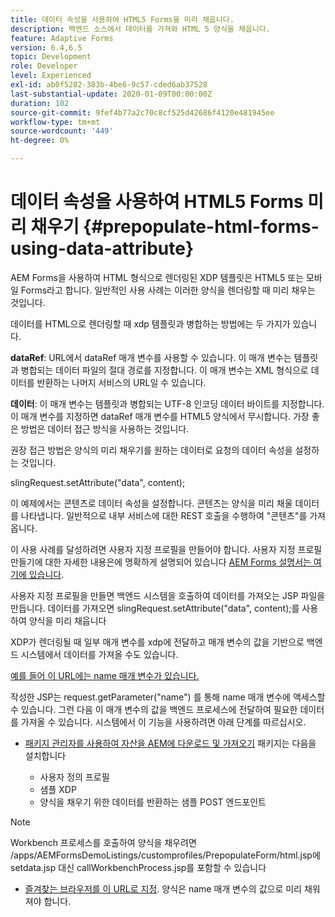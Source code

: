 ```yaml
---
title: 데이터 속성을 사용하여 HTML5 Forms을 미리 채웁니다.
description: 백엔드 소스에서 데이터를 가져와 HTML 5 양식을 채웁니다.
feature: Adaptive Forms
version: 6.4,6.5
topic: Development
role: Developer
level: Experienced
exl-id: ab0f5282-383b-4be6-9c57-cded6ab37528
last-substantial-update: 2020-01-09T00:00:00Z
duration: 102
source-git-commit: 9fef4b77a2c70c8cf525d42686f4120e481945ee
workflow-type: tm+mt
source-wordcount: '449'
ht-degree: 0%

---
```


# 데이터 속성을 사용하여 HTML5 Forms 미리 채우기 {#prepopulate-html-forms-using-data-attribute}


AEM Forms을 사용하여 HTML 형식으로 렌더링된 XDP 템플릿은 HTML5 또는 모바일 Forms라고 합니다. 일반적인 사용 사례는 이러한 양식을 렌더링할 때 미리 채우는 것입니다.

데이터를 HTML으로 렌더링할 때 xdp 템플릿과 병합하는 방법에는 두 가지가 있습니다.

**dataRef**: URL에서 dataRef 매개 변수를 사용할 수 있습니다. 이 매개 변수는 템플릿과 병합되는 데이터 파일의 절대 경로를 지정합니다. 이 매개 변수는 XML 형식으로 데이터를 반환하는 나머지 서비스의 URL일 수 있습니다.

**데이터**: 이 매개 변수는 템플릿과 병합되는 UTF-8 인코딩 데이터 바이트를 지정합니다. 이 매개 변수를 지정하면 dataRef 매개 변수를 HTML5 양식에서 무시합니다. 가장 좋은 방법은 데이터 접근 방식을 사용하는 것입니다.

권장 접근 방법은 양식의 미리 채우기를 원하는 데이터로 요청의 데이터 속성을 설정하는 것입니다.

slingRequest.setAttribute(&quot;data&quot;, content);

이 예제에서는 콘텐츠로 데이터 속성을 설정합니다. 콘텐츠는 양식을 미리 채울 데이터를 나타냅니다. 일반적으로 내부 서비스에 대한 REST 호출을 수행하여 &quot;콘텐츠&quot;를 가져옵니다.

이 사용 사례를 달성하려면 사용자 지정 프로필을 만들어야 합니다. 사용자 지정 프로필 만들기에 대한 자세한 내용은에 명확하게 설명되어 있습니다 [AEM Forms 설명서는 여기에 있습니다](https://helpx.adobe.com/aem-forms/6/html5-forms/custom-profile.html).

사용자 지정 프로필을 만들면 백엔드 시스템을 호출하여 데이터를 가져오는 JSP 파일을 만듭니다. 데이터를 가져오면 slingRequest.setAttribute(&quot;data&quot;, content);를 사용하여 양식을 미리 채웁니다

XDP가 렌더링될 때 일부 매개 변수를 xdp에 전달하고 매개 변수의 값을 기반으로 백엔드 시스템에서 데이터를 가져올 수도 있습니다.

[예를 들어 이 URL에는 name 매개 변수가 있습니다.](http://localhost:4502/content/dam/formsanddocuments/PrepopulateMobileForm.xdp/jcr:content?name=john)

작성한 JSP는 request.getParameter(&quot;name&quot;) 를 통해 name 매개 변수에 액세스할 수 있습니다. 그런 다음 이 매개 변수의 값을 백엔드 프로세스에 전달하여 필요한 데이터를 가져올 수 있습니다.
시스템에서 이 기능을 사용하려면 아래 단계를 따르십시오.

* [패키지 관리자를 사용하여 자산을 AEM에 다운로드 및 가져오기](assets/prepopulatemobileform.zip)
패키지는 다음을 설치합니다

   * 사용자 정의 프로필
   * 샘플 XDP
   * 양식을 채우기 위한 데이터를 반환하는 샘플 POST 엔드포인트

>[!NOTE]
>
>Workbench 프로세스를 호출하여 양식을 채우려면 /apps/AEMFormsDemoListings/customprofiles/PrepopulateForm/html.jsp에 setdata.jsp 대신 callWorkbenchProcess.jsp를 포함할 수 있습니다

* [즐겨찾는 브라우저를 이 URL로 지정](http://localhost:4502/content/dam/formsanddocuments/PrepopulateMobileForm.xdp/jcr:content?name=Adobe%20Systems). 양식은 name 매개 변수의 값으로 미리 채워져야 합니다.
